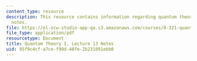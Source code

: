 ```yaml
---
content_type: resource
description: This resource contains information regarding quantum theory I, lecture
  notes.
file: https://ol-ocw-studio-app-qa.s3.amazonaws.com/courses/8-321-quantum-theory-i-fall-2017/95f9c4cfa7cef99d48fe2b231091ebb0_MIT8_321F17_lec13.pdf
file_type: application/pdf
resourcetype: Document
title: Quantum Theory I, Lecture 13 Notes
uid: 95f9c4cf-a7ce-f99d-48fe-2b231091ebb0
---
```

